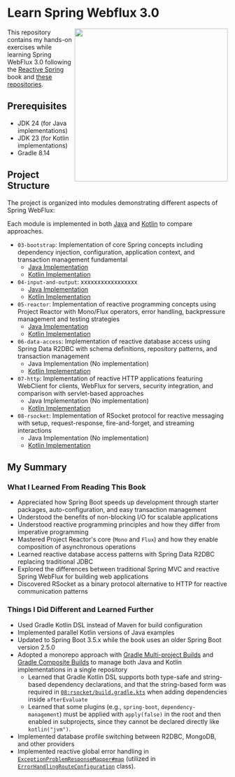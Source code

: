 # Learn Spring Webflux 3.0

<a href="https://leanpub.com/reactive-spring"><img src="https://d2sofvawe08yqg.cloudfront.net/reactive-spring/s_hero?1620596567" alt="" height="350px" align="right"></a>

This repository contains my hands-on exercises while learning Spring WebFlux 3.0 following the [Reactive Spring](https://leanpub.com/reactive-spring) book and [these repositories](https://github.com/Reactive-Spring-Book).

## Prerequisites

- JDK 24 (for Java implementations)
- JDK 23 (for Kotlin implementations)
- Gradle 8.14

## Project Structure

The project is organized into modules demonstrating different aspects of Spring WebFlux:

Each module is implemented in both [Java](./java) and [Kotlin](./kotlin) to compare approaches.

- `03-bootstrap`: Implementation of core Spring concepts including dependency injection, configuration, application context, and transaction management fundamental
   - [Java Implementation](./java/03-bootstrap)
   - [Kotlin Implementation](./kotlin/03-bootstrap)
- `04-input-and-output`: xxxxxxxxxxxxxxxxx
   - [Java Implementation](./java/04-input-and-output)
   - [Kotlin Implementation](https://github.com/fResult/Learn-Spring-Webflux-3.0/tree/04_input-and-output/kotlin/04-input-and-output)
- `05-reactor`: Implementation of reactive programming concepts using Project Reactor with Mono/Flux operators, error handling, backpressure management and testing strategies
   - [Java Implementation](./java/05-reactor)
   - [Kotlin Implementation](./kotlin/05-reactor)
- `06-data-access`: Implementation of reactive database access using Spring Data R2DBC with schema definitions, repository patterns, and transaction management
   - Java Implementation (No implementation)
   - [Kotlin Implementation](./kotlin/06-data-access)
- `07-http`: Implementation of reactive HTTP applications featuring WebClient for clients, WebFlux for servers, security integration, and comparison with servlet-based approaches
   - Java Implementation (No implementation)
   - [Kotlin Implementation](./kotlin/07-http)
- `08-rsocket`: Implementation of RSocket protocol for reactive messaging with setup, request-response, fire-and-forget, and streaming interactions
   - Java Implementation (No implementation)
   - [Kotlin Implementation](./kotlin/08-rsocket)

## My Summary

### What I Learned From Reading This Book

- Appreciated how Spring Boot speeds up development through starter packages, auto-configuration, and easy transaction management
- Understood the benefits of non-blocking I/O for scalable applications
- Understood reactive programming principles and how they differ from imperative programming
- Mastered Project Reactor's core (`Mono` and `Flux`) and how they enable composition of asynchronous operations
- Learned reactive database access patterns with Spring Data R2DBC replacing traditional JDBC
- Explored the differences between traditional Spring MVC and reactive Spring WebFlux for building web applications
- Discovered RSocket as a binary protocol alternative to HTTP for reactive communication patterns

### Things I Did Different and Learned Further

- Used Gradle Kotlin DSL instead of Maven for build configuration
- Implemented parallel Kotlin versions of Java examples
- Updated to Spring Boot 3.5.x while the book uses an older Spring Boot version 2.5.0
- Adopted a monorepo approach with [Gradle Multi-project Builds][gradle-multiproject] and [Gradle Composite Builds][gradle-composite-builds] to manage both Java and Kotlin implementations in a single repository
    - Learned that Gradle Kotlin DSL supports both type-safe and string-based dependency declarations, and that the string-based form was required
        in [`08:rsocket/build.gradle.kts`](./kotlin/08-rsocket/build.gradle.kts) when adding dependencies inside `afterEvaluate`
    - Learned that some plugins (e.g., `spring-boot`, `dependency-management`) must be applied with `apply(false)` in the root and then enabled in subprojects, since they cannot be declared directly like `kotlin("jvm")`.
- Implemented database profile switching between R2DBC, MongoDB, and other providers
- Implemented reactive global error handling in [`ExceptionProblemResponseMapper#map`](https://github.com/fResult/Learn-Spring-Webflux-3.0/blob/72805b595fe7e3b692d7ccce6d78d2611b40abd3/kotlin/07-http/webflux/src/main/kotlin/com/fResult/common/ExceptionProblemResponseMapper.kt#L13-L21)
    (utilized in [`ErrorHandlingRouteConfiguration`](https://github.com/fResult/Learn-Spring-Webflux-3.0/blob/72805b5/kotlin/07-http/webflux/src/main/kotlin/com/fResult/http/filters/ErrorHandlingRouteConfiguration.kt#L18) class).

<!-- References -->
[gradle-multiproject]: https://docs.gradle.org/current/userguide/intro_multi_project_builds.html
[gradle-composite-builds]: https://docs.gradle.org/current/userguide/composite_builds.html
